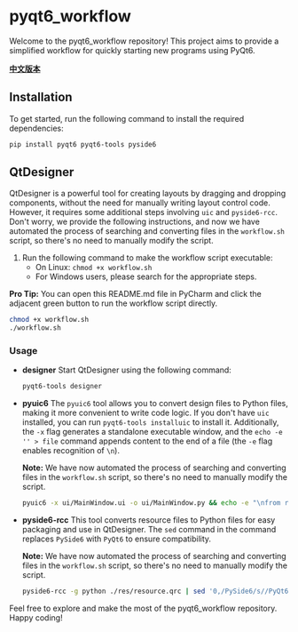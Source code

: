# pyqt6_workflow

Welcome to the pyqt6_workflow repository! This project aims to provide a simplified workflow for quickly starting new programs using PyQt6.

**[中文版本](README_zh.md)**

## Installation

To get started, run the following command to install the required dependencies:

```bash
pip install pyqt6 pyqt6-tools pyside6
```

## QtDesigner

QtDesigner is a powerful tool for creating layouts by dragging and dropping components, without the need for manually writing layout control code. However, it requires some additional steps involving `uic` and `pyside6-rcc`. Don't worry, we provide the following instructions, and now we have automated the process of searching and converting files in the `workflow.sh` script, so there's no need to manually modify the script.

1. Run the following command to make the workflow script executable:
    - On Linux: `chmod +x workflow.sh`
    - For Windows users, please search for the appropriate steps.

**Pro Tip:** You can open this README.md file in PyCharm and click the adjacent green button to run the workflow script directly.

```bash
chmod +x workflow.sh
./workflow.sh
```

### Usage

- **designer**
  Start QtDesigner using the following command:

  ```bash
  pyqt6-tools designer
  ```

- **pyuic6**
  The `pyuic6` tool allows you to convert design files to Python files, making it more convenient to write code logic. If you don't have `uic` installed, you can run `pyqt6-tools installuic` to install it. Additionally, the `-x` flag generates a standalone executable window, and the `echo -e '' > file` command appends content to the end of a file (the `-e` flag enables recognition of `\n`).

  **Note:** We have now automated the process of searching and converting files in the `workflow.sh` script, so there's no need to manually modify the script.

  ```bash
  pyuic6 -x ui/MainWindow.ui -o ui/MainWindow.py && echo -e "\nfrom res import resource_rc" >> ui/MainWindow.py
  ```

- **pyside6-rcc**
  This tool converts resource files to Python files for easy packaging and use in QtDesigner. The `sed` command in the command replaces `PySide6` with `PyQt6` to ensure compatibility.

  **Note:** We have now automated the process of searching and converting files in the `workflow.sh` script, so there's no need to manually modify the script.

  ```bash
  pyside6-rcc -g python ./res/resource.qrc | sed '0,/PySide6/s//PyQt6/' > ./res/resource_rc.py
  ```

Feel free to explore and make the most of the pyqt6_workflow repository. Happy coding!